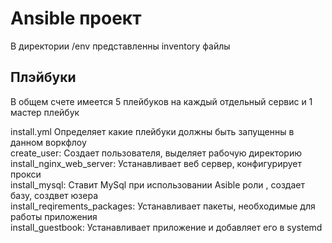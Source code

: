 <h1>Ansible проект</h1>
В директории <p1>/env</p1> представленны inventory файлы 


<h2>Плэйбуки</h2>
В общем счете имеется 5 плейбуков на каждый отдельный сервис и 1 мастер плейбук

<p>install.yml Определяет какие плейбуки должны быть запущенны в данном воркфлоу<br>
create_user: Создает пользователя, выделяет рабочую директорию<br>
install_nginx_web_server: Устанавливает веб сервер, конфигурирует прокси<br>
install_mysql: Ставит MySql при использовании Asible роли , создает базу, создвет юзера<br>
install_reqirements_packages: Устанавливает пакеты, необходимые для работы приложения <br>
install_guestbook: Устанавливает приложение и добавляет его в systemd</p>
